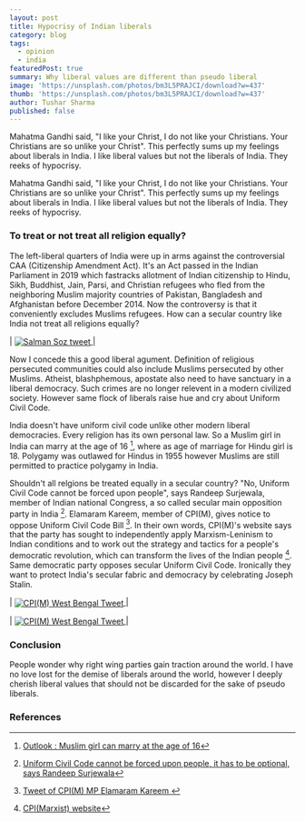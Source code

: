 ```yaml
---
layout: post
title: Hypocrisy of Indian liberals
category: blog
tags:
  - opinion
  - india
featuredPost: true
summary: Why liberal values are different than pseudo liberal
image: 'https://unsplash.com/photos/bm3L5PRAJCI/download?w=437'
thumb: 'https://unsplash.com/photos/bm3L5PRAJCI/download?w=437'
author: Tushar Sharma
published: false
---
```


Mahatma Gandhi said, "I like your Christ, I do not like your Christians. Your Christians are so unlike your Christ". This perfectly sums up my feelings about liberals in India. I like liberal values but not the liberals of India. They reeks of hypocrisy.<!-- truncate_here -->

Mahatma Gandhi said, "I like your Christ, I do not like your Christians. Your Christians are so unlike your Christ". This perfectly sums up my feelings about liberals in India. I like liberal values but not the liberals of India. They reeks of hypocrisy.

### To treat or not treat all religion equally?

The left-liberal quarters of India were up in arms against the controversial CAA (Citizenship Amendment Act). It's an Act passed in the Indian Parliament in 2019 which fastracks allotment of Indian citizenship to Hindu, Sikh, Buddhist, Jain, Parsi, and Christian refugees who fled from the neighboring Muslim majority countries of Pakistan, Bangladesh and Afghanistan before December 2014. Now the controversy is that it conveniently excludes Muslims refugees. How can a secular country like India not treat all religions equally?

| <a href="https://twitter.com/salmansoz/status/1237354916705964033"><img align="center"  loading="lazy" src="https://i.imgur.com/3j6W3By.png" alt="Salman Soz tweet" /> </a>|

Now I concede this a good liberal agument. Definition of religious persecuted communities could also include Muslims persecuted by other Muslims. Atheist, blashphemous, apostate also need to have sanctuary in a liberal democracy. Such crimes are no longer relevent in a modern civilized society. However same flock of liberals raise hue and cry about Uniform Civil Code. 


India doesn't have uniform civil code unlike other modern liberal democracies. Every religion has its own personal law. So a Muslim girl in India can marry at the age of 16 [^high-court-muslim-age], where as age of marriage for Hindu girl is 18. Polygamy was outlawed for Hindus in 1955 however Muslims are still permitted to practice polygamy in India.

Shouldn't all relgions be treated equally in a secular country? "No, Uniform Civil Code cannot be forced upon people", says Randeep Surjewala, member of Indian national Congress, a so called secular main opposition party in India [^national-herald-ucc]. Elamaram Kareem, member of CPI(M), gives notice to oppose Uniform Civil Code Bill [^tweet]. In their own words, CPI(M)'s website says that the party has sought to independently apply Marxism-Leninism to Indian conditions and to work out the strategy and tactics for a people's democratic revolution, which can transform the lives of the Indian people [^cpi]. Same democratic party opposes secular Uniform Civil Code. Ironically they want to protect India's secular fabric and democracy by celebrating Joseph Stalin.

| <a href="https://twitter.com/cpim_westbengal/status/1353897365023973377"><img align="center"  loading="lazy" src="https://i.imgur.com/2tlOB01.png" alt="CPI(M) West Bengal Tweet" /> </a>|


| <a href="https://twitter.com/CPIM_WESTBENGAL/status/1499960422216404992"><img align="center"  loading="lazy" src="https://i.imgur.com/9wUPSR8.png" alt="CPI(M) West Bengal Tweet" /> </a>|

### Conclusion 

People wonder why right wing parties gain traction around the world. I have no love lost for the demise of liberals around the world, however I deeply cherish liberal values that should not be discarded for the sake of pseudo liberals.

### References


[^high-court-muslim-age]: [Outlook : Muslim girl can marry at the age of 16](https://www.outlookindia.com/national/muslim-girls-can-marry-at-the-age-of-16-high-court-upholds-marriage-of-minor-news-203452#:~:text=Home%20National-,Muslim%20Girls%20Can%20Marry%20At%20The%20Age%20Of%2016%3A%20High,are%20one%20and%20the%20same')
[^national-herald-ucc]: [Uniform Civil Code cannot be forced upon people, it has to be optional, says Randeep Surjewala](https://www.nationalheraldindia.com/india/uniform-civil-code-cannot-be-forced-upon-people-it-has-to-be-optional-says-randeep-surjewala)
[^cpi]: [CPI(Marxist) website](https://cpim.org/page/about-us)
[^tweet]: [Tweet of CPI(M) MP Elamaram Kareem ](https://twitter.com/ANI/status/1489468675874713609?ref_src=twsrc%5Etfw)

<script>!function(d,s,id){var js,fjs=d.getElementsByTagName(s)[0];if(!d.getElementById(id)){js=d.createElement(s);js.id=id;js.async=true;js.src="//platform.twitter.com/widgets.js";fjs.parentNode.insertBefore(js,fjs);}}(document,"script","twitter-wjs");</script>
